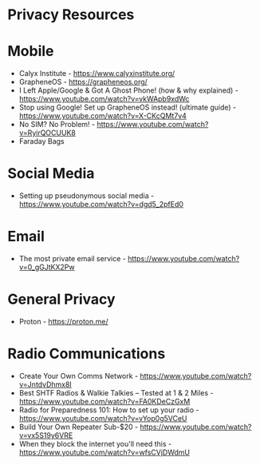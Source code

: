 # Privacy Resources

# Mobile
- Calyx Institute - https://www.calyxinstitute.org/
- GrapheneOS - https://grapheneos.org/
- I Left Apple/Google & Got A Ghost Phone! (how & why explained) - https://www.youtube.com/watch?v=vkWApb9xdWc
- Stop using Google! Set up GrapheneOS instead! (ultimate guide) - https://www.youtube.com/watch?v=X-CKcQMt7v4
- No SIM? No Problem! - https://www.youtube.com/watch?v=RyirQOCUUK8
- Faraday Bags

# Social Media
- Setting up pseudonymous social media - https://www.youtube.com/watch?v=dgd5_2pfEd0

# Email
- The most private email service - https://www.youtube.com/watch?v=0_gGJtKX2Pw

# General Privacy
- Proton - https://proton.me/

# Radio Communications
- Create Your Own Comms Network - https://www.youtube.com/watch?v=JntdvDhmx8I
- Best SHTF Radios & Walkie Talkies – Tested at 1 & 2 Miles - https://www.youtube.com/watch?v=FA0KDeCzGxM
- Radio for Preparedness 101: How to set up your radio - https://www.youtube.com/watch?v=vYop0g5VCeU
- Build Your Own Repeater Sub-$20 - https://www.youtube.com/watch?v=vx5S19y6VRE
- When they block the internet you'll need this - https://www.youtube.com/watch?v=wfsCVjDWdmU
